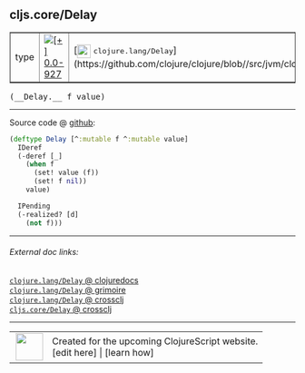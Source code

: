 ## cljs.core/Delay



 <table border="1">
<tr>
<td>type</td>
<td><a href="https://github.com/cljsinfo/cljs-api-docs/tree/0.0-927"><img valign="middle" alt="[+] 0.0-927" title="Added in 0.0-927" src="https://img.shields.io/badge/+-0.0--927-lightgrey.svg"></a> </td>
<td>
[<img height="24px" valign="middle" src="http://i.imgur.com/1GjPKvB.png"> <samp>clojure.lang/Delay</samp>](https://github.com/clojure/clojure/blob//src/jvm/clojure/lang/Delay.java)
</td>
</tr>
</table>


 <samp>
(__Delay.__ f value)<br>
</samp>

---







Source code @ [github](https://github.com/clojure/clojurescript/blob/r3308/src/main/cljs/cljs/core.cljs#L8886-L8896):

```clj
(deftype Delay [^:mutable f ^:mutable value]
  IDeref
  (-deref [_]
    (when f
      (set! value (f))
      (set! f nil))
    value)

  IPending
  (-realized? [d]
    (not f)))
```

<!--
Repo - tag - source tree - lines:

 <pre>
clojurescript @ r3308
└── src
    └── main
        └── cljs
            └── cljs
                └── <ins>[core.cljs:8886-8896](https://github.com/clojure/clojurescript/blob/r3308/src/main/cljs/cljs/core.cljs#L8886-L8896)</ins>
</pre>

-->

---



###### External doc links:

[`clojure.lang/Delay` @ clojuredocs](http://clojuredocs.org/clojure.lang/Delay)<br>
[`clojure.lang/Delay` @ grimoire](http://conj.io/store/v1/org.clojure/clojure/1.7.0-beta3/clj/clojure.lang/Delay/)<br>
[`clojure.lang/Delay` @ crossclj](http://crossclj.info/fun/clojure.lang/Delay.html)<br>
[`cljs.core/Delay` @ crossclj](http://crossclj.info/fun/cljs.core.cljs/Delay.html)<br>

---

 <table>
<tr><td>
<img valign="middle" align="right" width="48px" src="http://i.imgur.com/Hi20huC.png">
</td><td>
Created for the upcoming ClojureScript website.<br>
[edit here] | [learn how]
</td></tr></table>

[edit here]:https://github.com/cljsinfo/cljs-api-docs/blob/master/cljsdoc/cljs.core_Delay.cljsdoc
[learn how]:https://github.com/cljsinfo/cljs-api-docs/wiki/cljsdoc-files

<!--

This information was too distracting to show to readers, but I'll leave it
commented here since it is helpful to:

- pretty-print the data used to generate this document
- and show how to retrieve that data



The API data for this symbol:

```clj
{:ns "cljs.core",
 :name "Delay",
 :signature ["[f value]"],
 :history [["+" "0.0-927"]],
 :type "type",
 :full-name-encode "cljs.core_Delay",
 :source {:code "(deftype Delay [^:mutable f ^:mutable value]\n  IDeref\n  (-deref [_]\n    (when f\n      (set! value (f))\n      (set! f nil))\n    value)\n\n  IPending\n  (-realized? [d]\n    (not f)))",
          :title "Source code",
          :repo "clojurescript",
          :tag "r3308",
          :filename "src/main/cljs/cljs/core.cljs",
          :lines [8886 8896]},
 :full-name "cljs.core/Delay",
 :clj-symbol "clojure.lang/Delay"}

```

Retrieve the API data for this symbol:

```clj
;; from Clojure REPL
(require '[clojure.edn :as edn])
(-> (slurp "https://raw.githubusercontent.com/cljsinfo/cljs-api-docs/catalog/cljs-api.edn")
    (edn/read-string)
    (get-in [:symbols "cljs.core/Delay"]))
```

-->
